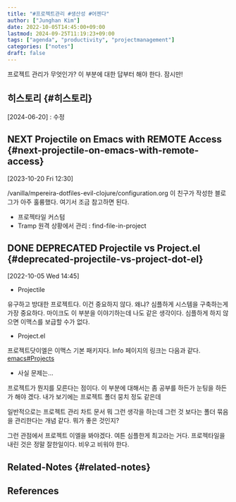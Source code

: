 ```yaml
---
title: "#프로젝트관리 #생산성 #어젠다"
author: ["Junghan Kim"]
date: 2022-10-05T14:45:00+09:00
lastmod: 2024-09-25T11:19:23+09:00
tags: ["agenda", "productivity", "projectmanagement"]
categories: ["notes"]
draft: false
---
```


프로젝트 관리가 무엇인가? 이 부분에 대한 답부터 해야 한다. 잠시만!


## 히스토리 {#히스토리}

[2024-06-20]
: 수정


## NEXT Projectile on Emacs with REMOTE Access {#next-projectile-on-emacs-with-remote-access}

<span class="timestamp-wrapper"><span class="timestamp">[2023-10-20 Fri 12:30]</span></span>

/vanilla/mpereira-dotfiles-evil-clojure/configuration.org 이 친구가 작성한 블로그가 아주 훌륭했다. 여기서 조금 참고하면 된다.

-   프로젝타일 커스텀
-   Tramp 원격 상황에서 관리 : find-file-in-project


## <span class="org-todo done DONE">DONE</span> DEPRECATED Projectile vs Project.el {#deprecated-projectile-vs-project-dot-el}

<span class="timestamp-wrapper"><span class="timestamp">[2022-10-05 Wed 14:45]</span></span>

-   Projectile

유구하고 방대한 프로젝트다. 이건 중요하지 않다. 왜냐? 심플하게 시스템을 구축하는게 가장 중요하다. 마이크도 이 부분을 이야기하는데 나도 같은 생각이다. 심플하게 하지 않으면 이맥스를 보급할 수가 없다.

-   Project.el

프로젝트닷이엘은 이맥스 기본 패키지다. Info 페이지의 링크는 다음과 같다. [emacs#Projects](https://www.gnu.org/software/emacs/manual/html_node/emacs/Projects.html "Emacs Lisp: (info \"(emacs) Projects\")")

-   사실 문제는...

프로젝트가 뭔지를 모른다는 점이다. 이 부분에 대해서는 좀 공부를 하든가 눈팅을 하든가 해야 겠다. 내가 보기에는 프로젝트 폴더 뭉치 정도 같은데

일반적으로는 프로젝트 관리 차트 문서 뭐 그런 생각을 하는데 그런 것 보다는 폴더 묶음을 관리한다는 개념 같다. 뭐가 좋은 것인지?

그런 관점에서 프로젝트 이엘을 봐야겠다. 여튼 심플한게 최고라는 거다. 프로젝타일을 내린 것은 정말 잘한일이다. 비우고 비워야 한다.


## Related-Notes {#related-notes}

## References

<style>.csl-entry{text-indent: -1.5em; margin-left: 1.5em;}</style><div class="csl-bib-body">
</div>
